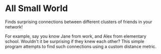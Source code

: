 # All Small World

Finds surprising connections between different clusters of friends in your network!

For example, say you know Jane from work, and Alex from elementary school. Wouldn't it be surprising if they knew each other? This simple program attempts to find such connections using a custom distance metric.
